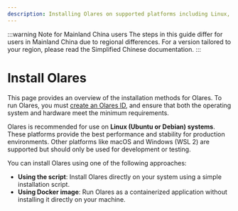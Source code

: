 ```yaml
---
description: Installing Olares on supported platforms including Linux, PVE, LXC, Raspberry Pi, macOS and Windows WSL using script or Docker methods.
---
```

:::warning Note for Mainland China users
The steps in this guide differ for users in Mainland China due to regional differences. For a version tailored to your region, please read the Simplified Chinese documentation.
:::
# Install Olares
This page provides an overview of the installation methods for Olares. To run Olares, you must [create an Olares ID](create-olares-id.md), and ensure that both the operating system and hardware meet the minimum requirements.

Olares is recommended for use on **Linux (Ubuntu or Debian) systems**. These platforms provide the best performance and stability for production environments. Other platforms like macOS and Windows (WSL 2) are supported but should only be used for development or testing.

You can install Olares using one of the following approaches:

- **Using the script**: Install Olares directly on your system using a simple installation script.
- **Using Docker image**: Run Olares as a containerized application without installing it directly on your machine.

<!--@include: .installation-troubleshooting.md{4,9}-->